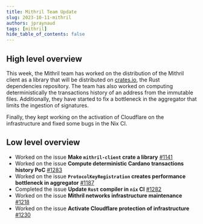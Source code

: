 ```yaml
---
title: Mithril Team Update
slug: 2023-10-11-mithril
authors: jpraynaud
tags: [mithril]
hide_table_of_contents: false
---
```


## High level overview

This week, the Mithril team has worked on the distribution of the Mithril client as a library that will be distributed on [crates.io](https://crates.io/), the Rust dependencies repository. The team has also worked on computing deterministically the transactions history of an address from the immutable files. Additionally, they have started to fix a bottleneck in the aggregator that limits the ingestion of signatures.

Finally, they kept working on the activation of Cloudflare on the infrastructure and fixed some bugs in the Nix CI.

## Low level overview

- Worked on the issue **Make `mithril-client` crate a library** [#1141](https://github.com/input-output-hk/mithril/issues/1141)
- Worked on the issue **Compute deterministic Cardano transactions history PoC** [#1283](https://github.com/input-output-hk/mithril/issues/1283)
- Worked on the issue **`ProtocolKeyRegistration` creates performance bottleneck in aggregator** [#1187](https://github.com/input-output-hk/mithril/issues/1187)
- Completed the issue **Update `Rust` compiler in `nix` CI** [#1282](https://github.com/input-output-hk/mithril/issues/1282)
- Worked on the issue **Mithril networks infrastructure maintenance** [#1218](https://github.com/input-output-hk/mithril/issues/1218)
- Worked on the issue **Activate Cloudflare protection of infrastructure** [#1230](https://github.com/input-output-hk/mithril/issues/1230)
